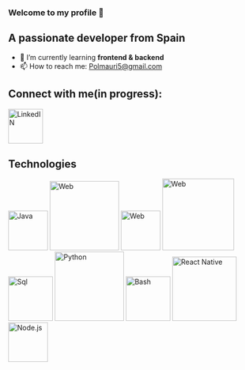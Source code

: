 ### Welcome to my profile 👋
## A passionate developer from Spain

- 🌱 I’m currently learning **frontend & backend**
- 📫 How to reach me: Polmauri5@gmail.com

## Connect with me(in progress):
<a href="https://www.linkedin.com/">
  <img src="https://cdn-icons-png.flaticon.com/512/174/174857.png" alt="LinkedIN" width="70px"/>
</a>

## Technologies
<div>
  <img src="https://cdn-icons-png.flaticon.com/512/226/226777.png" alt="Java" width="80px">
  <img src="https://kinsta.com/wp-content/uploads/2021/03/HTML-5-Badge-Logo.png" alt="Web" width="140px">
  <img src="https://lenguajecss.com/css/logo.svg" alt="Web" width="80px">
  <img src="https://www.freepnglogos.com/uploads/javascript-png/javascript-logo-transparent-logo-javascript-images-3.png" alt="Web" width="145px">
  <img src="https://www.todopostgresql.com/wp-content/uploads/2021/04/mysql2.png" alt="Sql" width="90px">
  <img src="https://logos-world.net/wp-content/uploads/2021/10/Python-Symbol.png" alt="Python" width="140px">
  <img src="https://sanchezcorbalan.es/wp-content/uploads/Logo-bash-cubo_dark-1.png" alt="Bash" width="90px"> 
  <img src="https://devtop.io/wp-content/uploads/2022/10/react-native-1.png" alt="React Native" width="130px">
  <img src="https://images.g2crowd.com/uploads/product/image/large_detail/large_detail_f0b606abb6d19089febc9faeeba5bc05/nodejs-development-services.png" alt="Node.js" width="80px">
</div>


